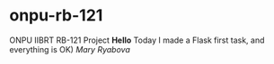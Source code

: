 # onpu-rb-121
ONPU IIBRT RB-121 Project
**Hello**
Today I made  a Flask first task, and everything is OK)
_Mary Ryabova_
